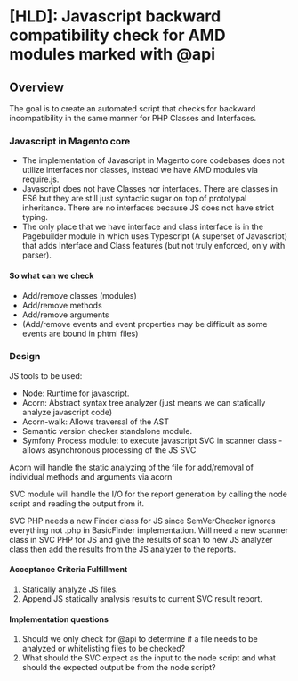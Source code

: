 # [HLD]: Javascript backward compatibility check for AMD modules marked with @api

## Overview

The goal is to create an automated script that checks for backward incompatibility in the same manner for PHP Classes and Interfaces.

### Javascript in Magento core

* The implementation of Javascript in Magento core codebases does not utilize interfaces nor classes, instead we have AMD modules via require.js.
* Javascript does not have Classes nor interfaces. There are classes in ES6 but they are still just syntactic sugar on top of prototypal inheritance. There are no interfaces because JS does not have strict typing.
* The only place that we have interface and class interface is in the Pagebuilder module in which uses Typescript (A superset of Javascript) that adds Interface and Class features (but not truly enforced, only with parser).

#### So what can we check

* Add/remove classes (modules)
* Add/remove methods
* Add/remove arguments
* (Add/remove events and event properties may be difficult as some events are bound in phtml files)

### Design

JS tools to be used:

* Node: Runtime for javascript.
* Acorn: Abstract syntax tree analyzer (just means we can statically analyze javascript code)
* Acorn-walk: Allows traversal of the AST
* Semantic version checker standalone module.
* Symfony Process module: to execute javascript SVC in scanner class - allows asynchronous processing of the JS SVC

Acorn will handle the static analyzing of the file for add/removal of individual methods and arguments via acorn

SVC module will handle the I/O for the report generation by calling the node script and reading the output from it.

SVC PHP needs a new Finder class for JS since SemVerChecker ignores everything not .php in BasicFinder implementation. Will need a new scanner class in SVC PHP for JS and give the results of scan to new JS analyzer class then add the results from the JS analyzer to the reports.

#### Acceptance Criteria Fulfillment

1. Statically analyze JS files.
2. Append JS statically analysis results to current SVC result report.

#### Implementation questions

1. Should we only check for @api to determine if a file needs to be analyzed or whitelisting files to be checked?
2. What should the SVC expect as the input to the node script and what should the expected output be from the node script?
